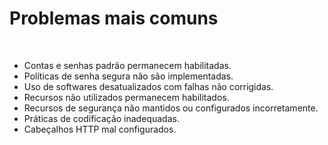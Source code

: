 # Problemas mais comuns

<br />

- Contas e senhas padrão permanecem habilitadas.
- Políticas de senha segura não são implementadas.
- Uso de softwares desatualizados com falhas não corrigidas.
- Recursos não utilizados permanecem habilitados.
- Recursos de segurança não mantidos ou configurados incorretamente.
- Práticas de codificação inadequadas.
- Cabeçalhos HTTP mal configurados.